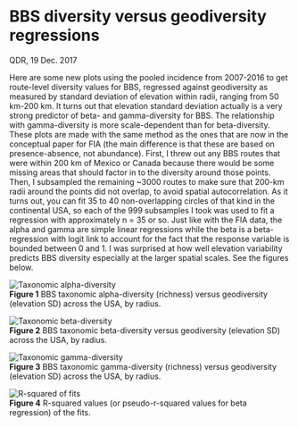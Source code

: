 # BBS diversity versus geodiversity regressions

QDR, 19 Dec. 2017

Here are some new plots using the pooled incidence from 2007-2016 to get route-level diversity values for BBS, regressed against geodiversity as measured by standard deviation of elevation within radii, ranging from 50 km-200 km. It turns out that elevation standard deviation actually is a very strong predictor of beta- and gamma-diversity for BBS. The relationship with gamma-diversity is more scale-dependent than for beta-diversity. These plots are made with the same method as the ones that are now in the conceptual paper for FIA (the main difference is that these are based on presence-absence, not abundance). First, I threw out any BBS routes that were within 200 km of Mexico or Canada because there would be some missing areas that should factor in to the diversity around those points. Then, I subsampled the remaining ~3000 routes to make sure that 200-km radii around the points did not overlap, to avoid spatial autocorrelation. As it turns out, you can fit 35 to 40 non-overlapping circles of that kind in the continental USA, so each of the 999 subsamples I took was used to fit a regression with approximately n = 35 or so. Just like with the FIA data, the alpha and gamma are simple linear regressions while the beta is a beta-regression with logit link to account for the fact that the response variable is bounded between 0 and 1. I was surprised at how well elevation variability predicts BBS diversity especially at the larger spatial scales. See the figures below.

![Taxonomic alpha-diversity](/Users/Q/google_drive/NASABiodiversityWG/Figures/bbs_diversity_maps/bbs_alpha_regressions.png)  
**Figure 1** BBS taxonomic alpha-diversity (richness) versus geodiversity (elevation SD) across the USA, by radius.

![Taxonomic beta-diversity](/Users/Q/google_drive/NASABiodiversityWG/Figures/bbs_diversity_maps/bbs_beta_regressions.png)  
**Figure 2** BBS taxonomic beta-diversity versus geodiversity (elevation SD) across the USA, by radius.

![Taxonomic gamma-diversity](/Users/Q/google_drive/NASABiodiversityWG/Figures/bbs_diversity_maps/bbs_gamma_regressions.png)  
**Figure 3** BBS taxonomic gamma-diversity (richness) versus geodiversity (elevation SD) across the USA, by radius.
 
![R-squared of fits](/Users/Q/google_drive/NASABiodiversityWG/Figures/bbs_diversity_maps/bbs_r2s.png)  
**Figure 4** R-squared values (or pseudo-r-squared values for beta regression) of the fits.